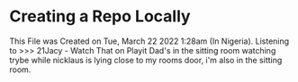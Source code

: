# Creating a Repo Locally 

This File was Created on Tue, March 22 2022  1:28am (In Nigeria).
Listening to >>> 21Jacy - Watch That on Playit
Dad's in the sitting room watching trybe while nicklaus is lying close to my rooms door, i'm also in the sitting room.